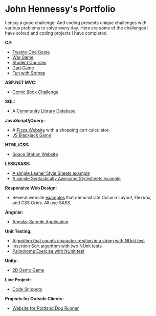 <h1><strong>John Hennessy's Portfolio</strong></h1>

<p>I enjoy a good challenge! And coding presents unique challenges with various problems to solve every day. Here are some of the challenges I have solved and coding projects I have completed.</p>

<strong>C#:</strong>
<ul>
  <li><a href="https://github.com/DevJHennessy/Projects/tree/master/TwentyOneGame" target="_blank">Twenty One Game</a></li>
  <li><a href="https://github.com/DevJHennessy/CSharp_MVC_Challenges_pt2/tree/master/Challenge_13_WarCardGame" target="_blank">War Game</a></li>
  <li><a href="https://github.com/DevJHennessy/CSharp_MVC_Challenges_pt2/tree/master/Challenge_12_StudentCourses">Student Courses</a></li>
  <li><a href="https://github.com/DevJHennessy/CSharp_MVC_Challenges_pt2/tree/master/Challenge_11_SimpleDarts">Dart Game</a></li>
  <li><a href="https://github.com/DevJHennessy/CSharp_MVC_Challenges_pt2/tree/master/Challenge_09_PhunWithStrings">Fun with Strings</a></li>
</ul>

<strong>ASP.NET MVC:</strong>
<ul>
  <li><a href="https://github.com/DevJHennessy/CSharp_MVC_Challenges_pt2/tree/master/MVC5_1_Challenge_MyComicBooks/FirstChallenge">Comic Book Challenge</a></li>
</ul>

<strong>SQL:</strong>
<ul>
  <li>A <a href="https://github.com/DevJHennessy/Tech-Academy-Projects/tree/master/Sql">Community Library Database</a></li>
</ul>

<strong>JavaScript/jQuery:</strong>
<ul>
  <li>A <a href="https://github.com/DevJHennessy/Tech-Academy-Projects/tree/master/Pizza%20Site">Pizza Website</a> with a shopping cart calculator.</li>
  <li><a href="https://github.com/DevJHennessy/JavaScript-Blackjack-Game">JS Blackjack Game</a></li>
</ul>

<strong>HTML/CSS:</strong>
<ul>
  <li><a href="https://github.com/DevJHennessy/Tech-Academy-Projects/tree/master/Space%20Station%20Site">Space Station Website</a></li>
</ul>

<strong>LESS/SASS:</strong>
<ul>
  <li><a href="https://github.com/DevJHennessy/SimpleLESSExample">A simple Leaner Style Sheets example</a></li>
  <li><a href="https://github.com/DevJHennessy/SimpleSassExample">A simple Syntactically Awesome Stylesheets example</a></li>
</ul>

<strong>Responsive Web Design:</strong>
<ul>
  <li>Several website <a href="https://github.com/DevJHennessy/Responsive_Web_Design">examples</a> that demonstrate Column Layout, Flexbox, and CSS Grids. All use SASS.</li>
</ul>

<strong>Angular:</strong>
<ul>
  <li><a href="https://github.com/DevJHennessy/AngularSampleApplication">Angular Sample Application</a></li>
</ul>

<strong>Unit Testing:</strong>
<ul>
  <li><a href="https://github.com/DevJHennessy/Projects/tree/master/CharacterCount">Algorithm that counts character repition in a string with NUnit test</a></li>
  <li><a href="https://github.com/DevJHennessy/Projects/tree/master/InsertionSortAlg">Insertion Sort algorithm with two NUnit tests</a></li>
  <li><a href="https://github.com/DevJHennessy/Projects/tree/master/Palindrome">Palindrome Exercise with NUnit test</a></li>
</ul>

<strong>Unity:</strong>
<ul>
  <li><a href="https://github.com/DevJHennessy/Unity/tree/master/ProtoDemo">2D Demo Game</a></li>
</ul>

<strong>Live Project:</strong>
<ul>
  <li><a href="https://github.com/DevJHennessy/LiveProjectCodeSnippet">Code Snippets</a></li>
</ul>

<strong>Projects for Outside Clients:</strong>
<ul>
  <li><a href="https://github.com/DevJHennessy/PortlandDogRunner">Website for Portland Dog Runner</a></li>
</ul>
